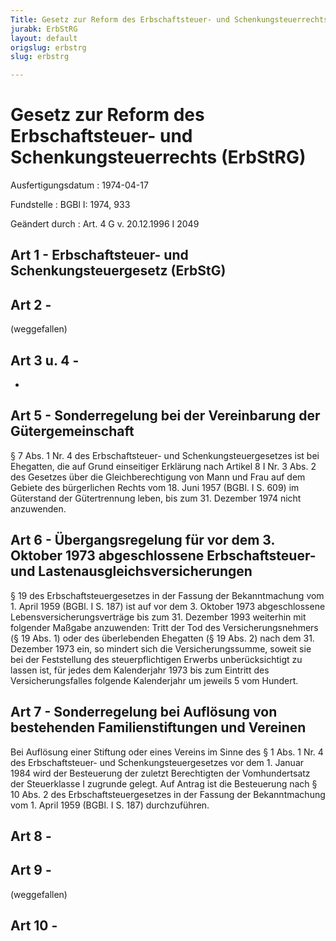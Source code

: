 ```yaml
---
Title: Gesetz zur Reform des Erbschaftsteuer- und Schenkungsteuerrechts
jurabk: ErbStRG
layout: default
origslug: erbstrg
slug: erbstrg

---
```


# Gesetz zur Reform des Erbschaftsteuer- und Schenkungsteuerrechts (ErbStRG)

Ausfertigungsdatum
:   1974-04-17

Fundstelle
:   BGBl I: 1974, 933

Geändert durch
:   Art. 4 G v. 20.12.1996 I 2049

## Art 1 - Erbschaftsteuer- und Schenkungsteuergesetz (ErbStG)

## Art 2 -

(weggefallen)

## Art 3 u. 4 -

-

## Art 5 - Sonderregelung bei der Vereinbarung der Gütergemeinschaft

§ 7 Abs. 1 Nr. 4 des Erbschaftsteuer- und Schenkungsteuergesetzes ist
bei Ehegatten, die auf Grund einseitiger Erklärung nach Artikel 8 I
Nr. 3 Abs. 2 des Gesetzes über die Gleichberechtigung von Mann und
Frau auf dem Gebiete des bürgerlichen Rechts vom 18. Juni 1957 (BGBl.
I S. 609) im Güterstand der Gütertrennung leben, bis zum 31. Dezember
1974 nicht anzuwenden.

## Art 6 - Übergangsregelung für vor dem 3. Oktober 1973 abgeschlossene Erbschaftsteuer- und Lastenausgleichsversicherungen

§ 19 des Erbschaftsteuergesetzes in der Fassung der Bekanntmachung vom
1\. April 1959 (BGBl. I S. 187) ist auf vor dem 3. Oktober 1973
abgeschlossene Lebensversicherungsverträge bis zum 31. Dezember 1993
weiterhin mit folgender Maßgabe anzuwenden:
Tritt der Tod des Versicherungsnehmers (§ 19 Abs. 1) oder des
überlebenden Ehegatten (§ 19 Abs. 2) nach dem 31. Dezember 1973 ein,
so mindert sich die Versicherungssumme, soweit sie bei der
Feststellung des steuerpflichtigen Erwerbs unberücksichtigt zu lassen
ist, für jedes dem Kalenderjahr 1973 bis zum Eintritt des
Versicherungsfalles folgende Kalenderjahr um jeweils 5 vom Hundert.

## Art 7 - Sonderregelung bei Auflösung von bestehenden Familienstiftungen und Vereinen

Bei Auflösung einer Stiftung oder eines Vereins im Sinne des § 1 Abs.
1 Nr. 4 des Erbschaftsteuer- und Schenkungsteuergesetzes vor dem 1.
Januar 1984 wird der Besteuerung der zuletzt Berechtigten der
Vomhundertsatz der Steuerklasse I zugrunde gelegt. Auf Antrag ist die
Besteuerung nach § 10 Abs. 2 des Erbschaftsteuergesetzes in der
Fassung der Bekanntmachung vom 1. April 1959 (BGBl. I S. 187)
durchzuführen.

## Art 8 -

## Art 9 -

(weggefallen)

## Art 10 -


